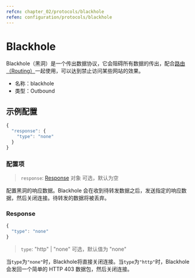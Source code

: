```yaml
---
refcn: chapter_02/protocols/blackhole
refen: configuration/protocols/blackhole
---
```


# Blackhole

Blackhole（黑洞）是一个传出数据协议，它会阻碍所有数据的传出，配合[路由（Routing）](../03_routing.md)一起使用，可以达到禁止访问某些网站的效果。

* 名称：blackhole
* 类型：Outbound

## 示例配置

```javascript
{
  "response": {
    "type": "none"
  }
}
```

### 配置项

> `response`: [Response](#response) 对象
> 可选，默认为空

配置黑洞的响应数据。Blackhole 会在收到待转发数据之后，发送指定的响应数据，然后关闭连接。待转发的数据将被丢弃。

### Response

```javascript
{
  "type": "none"
}
```

> `type`: "http" | "none"
> 可选，默认值为 "none"

当`type`为`"none"`时，Blackhole将直接关闭连接。当`type`为`"http"`时，Blackhole会发回一个简单的 HTTP 403 数据包，然后关闭连接。
